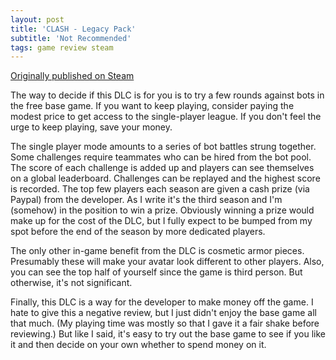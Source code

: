 ```yaml
---
layout: post
title: 'CLASH - Legacy Pack'
subtitle: 'Not Recommended'
tags: game review steam
---
```


[Originally published on Steam](https://steamcommunity.com/id/jlericson/recommended/564260/)


 The way to decide if this DLC is for you is to try a few rounds against bots in the free base game. If you want to keep playing, consider paying the modest price to get access to the single-player league. If you don't feel the urge to keep playing, save your money.
 

 

 The single player mode amounts to a series of bot battles strung together. Some challenges require teammates who can be hired from the bot pool. The score of each challenge is added up and players can see themselves on a global leaderboard. Challenges can be replayed and the highest score is recorded. The top few players each season are given a cash prize (via Paypal) from the developer. As I write it's the third season and I'm (somehow) in the position to win a prize. Obviously winning a prize would make up for the cost of the DLC, but I fully expect to be bumped from my spot before the end of the season by more dedicated players.
 

 

 The only other in-game benefit from the DLC is cosmetic armor pieces. Presumably these will make your avatar look different to other players. Also, you can see the top half of yourself since the game is third person. But otherwise, it's not significant.
 

 

 Finally, this DLC is a way for the developer to make money off the game. I hate to give this a negative review, but I just didn't enjoy the base game all that much. (My playing time was mostly so that I gave it a fair shake before reviewing.) But like I said, it's easy to try out the base game to see if you like it and then decide on your own whether to spend money on it.
